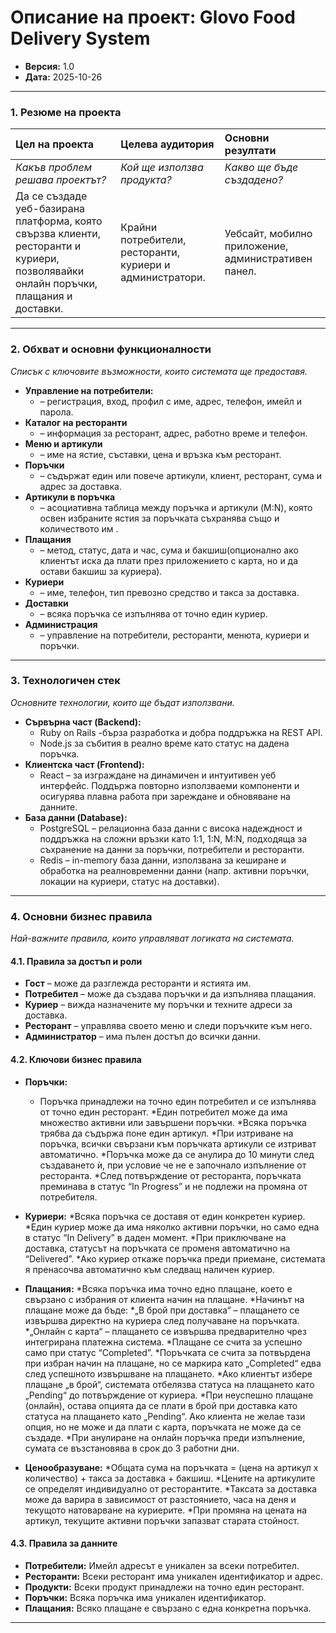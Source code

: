 # Описание на проект: Glovo Food Delivery System

*   **Версия:** 1.0
*   **Дата:** 2025-10-26

---

### 1. Резюме на проекта

| Цел на проекта | Целева аудитория | Основни резултати |
| :--- | :--- | :--- |
| *Какъв проблем решава проектът?* | *Кой ще използва продукта?* | *Какво ще бъде създадено?* |
| Да се създаде уеб-базирана платформа, която свързва клиенти, ресторанти и куриери, позволявайки онлайн поръчки, плащания и доставки. | Крайни потребители, ресторанти, куриери и администратори. | Уебсайт, мобилно приложение, административен панел. |

---

### 2. Обхват и основни функционалности
*Списък с ключовите възможности, които системата ще предоставя.*

*   **Управление на потребители:** 
	* – регистрация, вход, профил с име, адрес, телефон, имейл и парола.
*	**Каталог на ресторанти** 
	* – информация за ресторант, адрес, работно време и телефон.
*	**Меню и артикули**
	* – име на ястие, съставки, цена и връзка към ресторант.
*	**Поръчки** 
	* – съдържат един или повече артикули, клиент, ресторант, сума и адрес за доставка.
*	**Артикули в поръчка** 
	* – асоциативна таблица между поръчка и артикули (M:N), която освен избраните ястия за поръчката съхранява също и количеството им .
*	**Плащания** 
	* – метод, статус, дата и час, сума и бакшиш(опционално ако клиентът иска да плати през приложението с карта, но и да остави бакшиш за куриера).
*	**Куриери** 
	* – име, телефон, тип превозно средство и такса за доставка.
*	**Доставки** 
	* – всяка поръчка се изпълнява от точно един куриер.
*	**Администрация** 
	* – управление на потребители, ресторанти, менюта, куриери и поръчки.
---

### 3. Технологичен стек
*Основните технологии, които ще бъдат използвани.*

*   **Сървърна част (Backend):** 
	* Ruby on Rails -бърза разработка и добра поддръжка на REST API.
	* Node.js за събития в реално време като статус на дадена поръчка.
*   **Клиентска част (Frontend):** 
	* React – за изграждане на динамичен и интуитивен уеб интерфейс. Поддържа повторно използваеми компоненти и осигурява плавна работа при зареждане и обновяване на данните.
*   **База данни (Database):** 
	* PostgreSQL – релационна база данни с висока надеждност и поддръжка на сложни връзки като 1:1, 1:N, M:N, подходяща за съхранение на данни за поръчки, потребители и ресторанти.
	* Redis – in-memory база данни, използвана за кеширане и обработка на реалновременни данни (напр. активни поръчки, локации на куриери, статус на доставки).

---

### 4. Основни бизнес правила
*Най-важните правила, които управляват логиката на системата.*

#### 4.1. Правила за достъп и роли

*	**Гост** – може да разглежда ресторанти и ястията им.
*   **Потребител** – може да създава поръчки и да изпълнява плащания.
*	**Куриер** – вижда назначените му поръчки и техните адреси за доставка.
*	**Ресторант** – управлява своето меню и следи поръчките към него.
*	**Администратор** – има пълен достъп до всички данни.

#### 4.2. Ключови бизнес правила

*	**Поръчки:**
	* Поръчка принадлежи на точно един потребител и се изпълнява от точно един ресторант.
	*Един потребител може да има множество активни или завършени поръчки.
	*Всяка поръчка трябва да съдържа поне един артикул.
	*При изтриване на поръчка, всички свързани към поръчката артикули се изтриват автоматично.
	*Поръчка може да се анулира до 10 минути след създаването ѝ, при условие че не е започнало изпълнение от ресторанта.
	*След потвърждение от ресторанта, поръчката преминава в статус “In Progress” и не подлежи на промяна от потребителя.
	
*   **Куриери:**
	*Всяка поръчка се доставя от един конкретен куриер.
	*Един куриер може да има няколко активни поръчки, но само една в статус “In Delivery” в даден момент.
	*При приключване на доставка, статусът на поръчката се променя автоматично на “Delivered”.
	*Ако куриер откаже поръчка преди приемане, системата я пренасочва автоматично към следващ наличен куриер.

*	**Плащания:**
	*Всяка поръчка има точно едно плащане, което е свързано с избрания от клиента начин на плащане.
	*Начинът на плащане може да бъде:
		*„В брой при доставка“ – плащането се извършва директно на куриера след получаване на поръчката.
		*„Онлайн с карта“ – плащането се извършва предварително чрез интегрирана платежна система.
	*Плащане се счита за успешно само при статус “Completed”.
	*Поръчката се счита за потвърдена при избран начин на плащане, но се маркира като „Completed“ едва след успешното извършване на плащането.
	*Ако клиентът избере плащане „в брой“, системата отбелязва статуса на плащането като „Pending“ до потвърждение от куриера.
	*При неуспешно плащане (онлайн), остава опцията да се плати в брой при доставка като статуса на плащането като „Pending“. Ако клиента не желае тази опция, но не може и да плати с карта, поръчката не може да се създаде.
	*При анулиране на онлайн поръчка преди изпълнение, сумата се възстановява в срок до 3 работни дни.
	
*	**Ценообразуване:**
	*Общата сума на поръчката = (цена на артикул х количество) + такса за доставка + бакшиш.
	*Цените на артикулите се определят индивидуално от ресторантите.
	*Таксата за доставка може да варира в зависимост от разстоянието, часа на деня и текущото натоварване на куриерите.
	*При промяна на цената на артикул, текущите активни поръчки запазват старата стойност.

	
#### 4.3. Правила за данните

*   **Потребители:** Имейл адресът е уникален за всеки потребител.
*   **Ресторанти:** Всеки ресторант има уникален идентификатор и адрес.
*   **Продукти:** Всеки продукт принадлежи на точно един ресторант.
*   **Поръчки:** Всяка поръчка има уникален идентификатор.
*   **Плащания:** Всяко плащане е свързано с една конкретна поръчка.

---